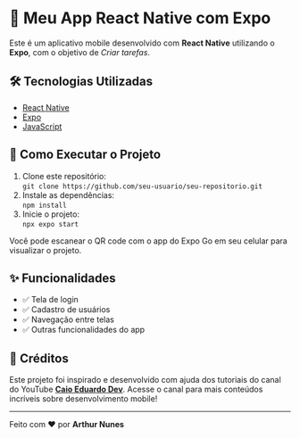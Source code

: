 <h1>📱 Meu App React Native com Expo</h1>

<p>Este é um aplicativo mobile desenvolvido com <strong>React Native</strong> utilizando o <strong>Expo</strong>, com o objetivo de <em>Criar tarefas</em>.</p>

<h2>🛠 Tecnologias Utilizadas</h2>
<ul>
  <li><a href="https://reactnative.dev/" target="_blank">React Native</a></li>
  <li><a href="https://expo.dev/" target="_blank">Expo</a></li>
  <li><a href="https://developer.mozilla.org/pt-BR/docs/Web/JavaScript" target="_blank">JavaScript</a></li>
</ul>

<h2>🚀 Como Executar o Projeto</h2>
<ol>
  <li>Clone este repositório:<br>
    <code>git clone https://github.com/seu-usuario/seu-repositorio.git</code>
  </li>
  <li>Instale as dependências:<br>
    <code>npm install</code>
  </li>
  <li>Inicie o projeto:<br>
    <code>npx expo start</code>
  </li>
</ol>
<p>Você pode escanear o QR code com o app do Expo Go em seu celular para visualizar o projeto.</p>

<h2>✨ Funcionalidades</h2>
<ul>
  <li>✅ Tela de login</li>
  <li>✅ Cadastro de usuários</li>
  <li>✅ Navegação entre telas</li>
  <li>✅ Outras funcionalidades do app</li>
</ul>

<h2>🙏 Créditos</h2>
<p>Este projeto foi inspirado e desenvolvido com ajuda dos tutoriais do canal do YouTube <strong><a href="https://www.youtube.com/@CaioeduardoDev" target="_blank">Caio Eduardo Dev</a></strong>. Acesse o canal para mais conteúdos incríveis sobre desenvolvimento mobile!</p>

<hr>
<p>Feito com ❤️ por <strong>Arthur Nunes</strong></p>
